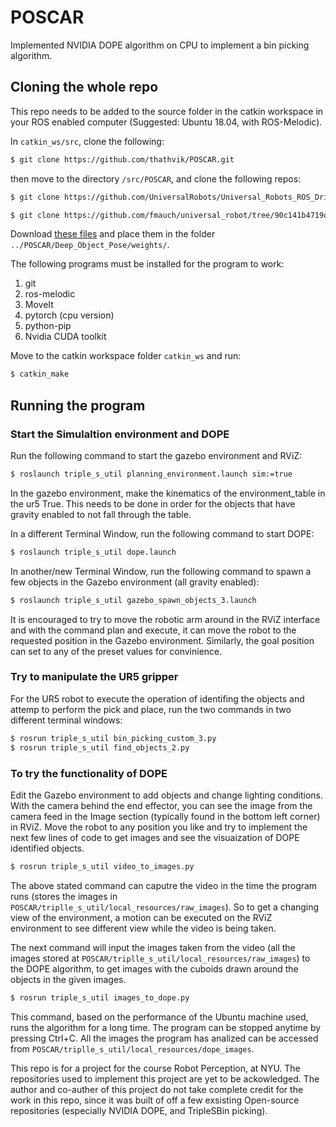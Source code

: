 # POSCAR
Implemented NVIDIA DOPE algorithm on CPU to implement a bin picking algorithm. 

## Cloning the whole repo

This repo needs to be added to the source folder in the catkin workspace in your ROS enabled computer (Suggested: Ubuntu 18.04, with ROS-Melodic). 

In `catkin_ws/src`, clone the following:
```bash
$ git clone https://github.com/thathvik/POSCAR.git
```

then move to the directory `/src/POSCAR`, and clone the following repos:
```bash 
$ git clone https://github.com/UniversalRobots/Universal_Robots_ROS_Driver/tree/16292b167108f33cfa93797bcb35c699431766ee

$ git clone https://github.com/fmauch/universal_robot/tree/90c141b4719dd0df87baef12c46c26c374608ba1
```

Download [these files](https://drive.google.com/open?id=1DfoA3m_Bm0fW8tOWXGVxi4ETlLEAgmcg) and place them in the folder `../POSCAR/Deep_Object_Pose/weights/`.

The following programs must be installed for the program to work:
<ol>
  <li>git</li>
  <li>ros-melodic</li>
  <li>MoveIt</li>
  <li>pytorch (cpu version) </li>
  <li>python-pip </li>
  <li>Nvidia CUDA toolkit </li>
</ol>

Move to the catkin workspace folder `catkin_ws` and run:
```bash
$ catkin_make 
```
## Running the program

### Start the Simulaltion environment and DOPE
Run the following command to start the gazebo environment and RViZ:
```bash
$ roslaunch triple_s_util planning_environment.launch sim:=true
```
In the gazebo environment, make the kinematics of the environment_table in the ur5 True. This needs to be done in order for the objects that have gravity enabled to not fall through the table.

In a different Terminal Window, run the following command to start DOPE:
```bash
$ roslaunch triple_s_util dope.launch
```

In another/new Terminal Window, run the following command to spawn a few objects in the Gazebo environment (all gravity enabled):
```bash
$ roslaunch triple_s_util gazebo_spawn_objects_3.launch
```
It is encouraged to try to move the robotic arm around in the RViZ interface and with the command plan and execute, it can move the robot to the requested position in the Gazebo environment. Similarly, the goal position can set to any of the preset values for convinience.

### Try to manipulate the UR5 gripper
For the UR5 robot to execute the operation of identifing the objects and attemp to perform the pick and place, run the two commands in two different terminal windows:
```bash
$ rosrun triple_s_util bin_picking_custom_3.py
$ rosrun triple_s_util find_objects_2.py
```

### To try the functionality of DOPE
Edit the Gazebo environment to add objects and change lighting conditions. With the camera behind the end effector, you can see the image from the camera feed in the Image section (typically found in the bottom left corner) in RViZ. Move the robot to any position you like and try to implement the next few lines of code to get images and see the visuaization of DOPE identified objects. 
```bash
$ rosrun triple_s_util video_to_images.py
```
The above stated command can caputre the video in the time the program runs (stores the images in `POSCAR/triplle_s_util/local_resources/raw_images`). So to get a changing view of the environment, a motion can be executed on the RViZ environment to see different view while the video is being taken.


The next command will input the images taken from the video (all the images stored at `POSCAR/triplle_s_util/local_resources/raw_images`) to the DOPE algorithm, to get images with the cuboids drawn around the objects in the given images.
```bash
$ rosrun triple_s_util images_to_dope.py
```
This command, based on the performance of the Ubuntu machine used, runs the algorithm for a long time. The program can be stopped anytime by pressing Ctrl+C. All the images the program has analized can be accessed from `POSCAR/triplle_s_util/local_resources/dope_images`.
 
 
This repo is for a project for the course Robot Perception, at NYU. 
The repositories used to implement this project are yet to be ackowledged. The author and co-auther of this project do not take complete credit for the work in this repo, since it was built of off a few exsisting Open-source repositories (especially NVIDIA DOPE, and TripleSBin picking). 

